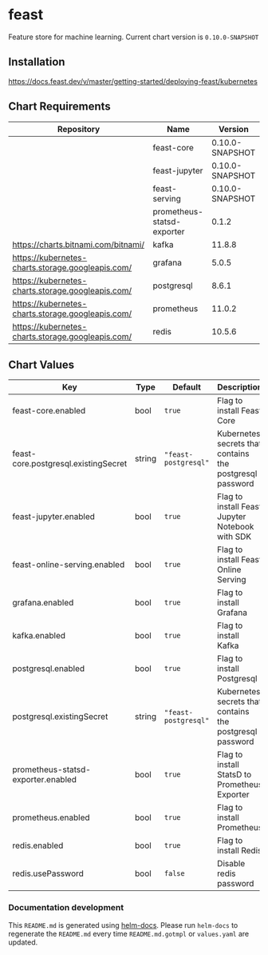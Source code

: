 feast
===== 

Feature store for machine learning. Current chart version is `0.10.0-SNAPSHOT`

## Installation

https://docs.feast.dev/v/master/getting-started/deploying-feast/kubernetes

## Chart Requirements

| Repository | Name | Version |
|------------|------|---------|
|  | feast-core | 0.10.0-SNAPSHOT |
|  | feast-jupyter | 0.10.0-SNAPSHOT |
|  | feast-serving | 0.10.0-SNAPSHOT |
|  | prometheus-statsd-exporter | 0.1.2 |
| https://charts.bitnami.com/bitnami/ | kafka | 11.8.8 |
| https://kubernetes-charts.storage.googleapis.com/ | grafana | 5.0.5 |
| https://kubernetes-charts.storage.googleapis.com/ | postgresql | 8.6.1 |
| https://kubernetes-charts.storage.googleapis.com/ | prometheus | 11.0.2 |
| https://kubernetes-charts.storage.googleapis.com/ | redis | 10.5.6 |

## Chart Values

| Key | Type | Default | Description |
|-----|------|---------|-------------|
| feast-core.enabled | bool | `true` | Flag to install Feast Core |
| feast-core.postgresql.existingSecret | string | `"feast-postgresql"` | Kubernetes secrets that contains the postgresql password |
| feast-jupyter.enabled | bool | `true` | Flag to install Feast Jupyter Notebook with SDK |
| feast-online-serving.enabled | bool | `true` | Flag to install Feast Online Serving |
| grafana.enabled | bool | `true` | Flag to install Grafana |
| kafka.enabled | bool | `true` | Flag to install Kafka |
| postgresql.enabled | bool | `true` | Flag to install Postgresql |
| postgresql.existingSecret | string | `"feast-postgresql"` | Kubernetes secrets that contains the postgresql password |
| prometheus-statsd-exporter.enabled | bool | `true` | Flag to install StatsD to Prometheus Exporter |
| prometheus.enabled | bool | `true` | Flag to install Prometheus |
| redis.enabled | bool | `true` | Flag to install Redis |
| redis.usePassword | bool | `false` | Disable redis password |


### Documentation development

This `README.md` is generated using [helm-docs](https://github.com/norwoodj/helm-docs/).
Please run `helm-docs` to regenerate the `README.md` every time `README.md.gotmpl`
or `values.yaml` are updated.

